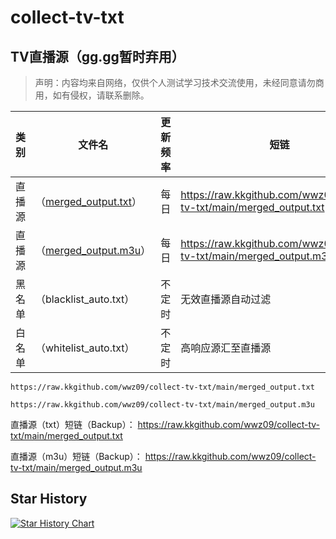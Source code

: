 # collect-tv-txt

## TV直播源（gg.gg暂时弃用）
> 声明：内容均来自网络，仅供个人测试学习技术交流使用，未经同意请勿商用，如有侵权，请联系删除。

| 类别  | 文件名  | 更新频率                                       | 短链 | 镜像   |
|-------|-------|------------------------------------------------|------------|------------|
|直播源| （[merged_output.txt](https://raw.kkgithub.com/wwz09/collect-tv-txt/main/merged_output.txt)） |每日 |https://raw.kkgithub.com/wwz09/collect-tv-txt/main/merged_output.txt| |
|直播源| （[merged_output.m3u](https://raw.kkgithub.com/wwz09/collect-tv-txt/main/merged_output.m3u)） |每日 |https://raw.kkgithub.com/wwz09/collect-tv-txt/main/merged_output.m3u| |
|黑名单| （blacklist_auto.txt） |  不定时 | 无效直播源自动过滤   | |
|白名单| （whitelist_auto.txt） |  不定时 | 高响应源汇至直播源   | |

```
https://raw.kkgithub.com/wwz09/collect-tv-txt/main/merged_output.txt
```
```
https://raw.kkgithub.com/wwz09/collect-tv-txt/main/merged_output.m3u
```
直播源（txt）短链（Backup）： https://raw.kkgithub.com/wwz09/collect-tv-txt/main/merged_output.txt

直播源（m3u）短链（Backup）： https://raw.kkgithub.com/wwz09/collect-tv-txt/main/merged_output.m3u

## Star History

[![Star History Chart](https://api.star-history.com/svg?repos=kimwang1978/collect-tv-txt&type=Date)](https://star-history.com/#kimwang1978/collect-tv-txt&Date)

